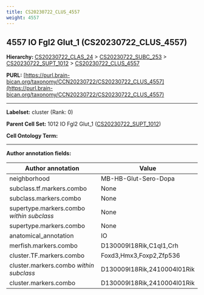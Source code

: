 ```yaml
---
title: CS20230722_CLUS_4557
weight: 4557
---
```

## 4557 IO Fgl2 Glut_1 (CS20230722_CLUS_4557)
<b>Hierarchy: </b>
[CS20230722_CLAS_24](../CS20230722_CLAS_24) >
[CS20230722_SUBC_253](../CS20230722_SUBC_253) >
[CS20230722_SUPT_1012](../CS20230722_SUPT_1012) >
[CS20230722_CLUS_4557](../CS20230722_CLUS_4557)

**PURL:** [https://purl.brain-bican.org/taxonomy/CCN20230722/CS20230722_CLUS_4557](https://purl.brain-bican.org/taxonomy/CCN20230722/CS20230722_CLUS_4557)

---


**Labelset:** cluster (Rank: 0)

**Parent Cell Set:** 1012 IO Fgl2 Glut_1 ([CS20230722_SUPT_1012](../CS20230722_SUPT_1012))



**Cell Ontology Term:** 

[MARKER GENES.]: #


---

[TRANSFERRED ANNOTATIONS.]: #


[AUTHOR ANNOTATION FIELDS.]: #


**Author annotation fields:**

| Author annotation | Value |
|-------------------|-------|
|neighborhood|MB-HB-Glut-Sero-Dopa|
|subclass.tf.markers.combo|None|
|subclass.markers.combo|None|
|supertype.markers.combo _within subclass_|None|
|supertype.markers.combo|None|
|anatomical_annotation|IO|
|merfish.markers.combo|D130009I18Rik,C1ql1,Crh|
|cluster.TF.markers.combo|Foxd3,Hmx3,Foxp2,Zfp536|
|cluster.markers.combo _within subclass_|D130009I18Rik,2410004I01Rik|
|cluster.markers.combo|D130009I18Rik,2410004I01Rik|
